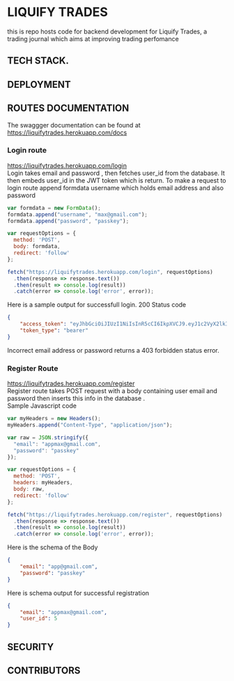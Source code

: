 # LIQUIFY TRADES

this is repo hosts code for backend development for Liquify Trades, a trading journal which aims at improving trading perfomance

## TECH STACK.



## DEPLOYMENT


## ROUTES DOCUMENTATION
The swaggger documentation can be found at https://liquifytrades.herokuapp.com/docs   <br/>

### Login route

https://liquifytrades.herokuapp.com/login <br/>
Login takes email and password , then fetches user_id from the database. It then embeds  user_id in the JWT token which is return.
To make a request to login route append formdata username which holds email address and also password
``` javascript
var formdata = new FormData();
formdata.append("username", "max@gmail.com");
formdata.append("password", "passkey");

var requestOptions = {
  method: 'POST',
  body: formdata,
  redirect: 'follow'
};

fetch("https://liquifytrades.herokuapp.com/login", requestOptions)
  .then(response => response.text())
  .then(result => console.log(result))
  .catch(error => console.log('error', error));
```
Here is a sample output for successfull login. 200 Status code 
```json
{
    "access_token": "eyJhbGciOiJIUzI1NiIsInR5cCI6IkpXVCJ9.eyJ1c2VyX2lkIjo0LCJleHAiOjcwNjIwMTAwNjh9.9ACMCnbTC8FWASr542oZ5UFdtg27B-6NSSm89ptdwBc",
    "token_type": "bearer"
}
```
Incorrect email address or password returns a 403 forbidden status error.


### Register Route

https://liquifytrades.herokuapp.com/register <br/>
Register route takes POST request with a body containing user email and password then inserts this info in the database . <br/>
Sample Javascript code
```javascript
var myHeaders = new Headers();
myHeaders.append("Content-Type", "application/json");

var raw = JSON.stringify({
  "email": "appmax@gmail.com",
  "password": "passkey"
});

var requestOptions = {
  method: 'POST',
  headers: myHeaders,
  body: raw,
  redirect: 'follow'
};

fetch("https://liquifytrades.herokuapp.com/register", requestOptions)
  .then(response => response.text())
  .then(result => console.log(result))
  .catch(error => console.log('error', error));
```
Here is the schema of the Body
``` json
{
    "email": "app@gmail.com",
    "password": "passkey"
}
```
Here is schema output for successful registration
``` json
{
    "email": "appmax@gmail.com",
    "user_id": 5
}
```



 

## SECURITY

## CONTRIBUTORS
